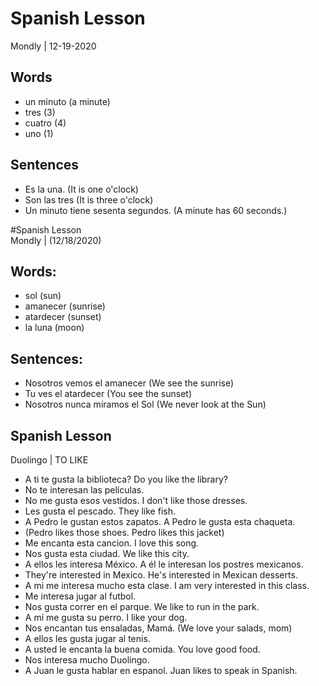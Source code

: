 # Spanish Lesson <br>
Mondly | 12-19-2020

## Words<br>
* un minuto (a minute) <br>
* tres (3)<br>
* cuatro (4)<br>
* uno (1)<br>

## Sentences
* Es la una.  (It is one o'clock)<br>
* Son las tres (It is three o'clock)<br>
* Un minuto tiene sesenta segundos. (A minute has 60 seconds.) <br>


#Spanish Lesson<br>
Mondly | (12/18/2020)<br>

## Words:
* sol (sun)<br>
* amanecer (sunrise)<br>
* atardecer (sunset)<br>
* la luna (moon) <br>

## Sentences:
* Nosotros vemos el amanecer (We see the sunrise)<br>
* Tu ves el atardecer (You see the sunset)<br>
* Nosotros nunca miramos el Sol (We never look at the Sun)<br>


## Spanish Lesson<br>
Duolingo | TO LIKE <br>

* A ti te gusta la biblioteca?  Do you like the library?<br>
* No te interesan las películas.<br>
* No me gusta esos vestidos.  I don't like those dresses. <br>
* Les gusta el pescado.  They like fish.<br>
* A Pedro le gustan estos zapatos.  A Pedro le gusta esta chaqueta.  <br>
* (Pedro likes those shoes. Pedro likes this jacket)<br>
* Me encanta esta cancion. I love this song.<br>
* Nos gusta esta ciudad. We like this city.<br>
* A ellos les interesa México. A él le interesan los postres mexicanos.<br>
* They're interested in Mexico. He's interested in Mexican desserts.<br>
* A mi me interesa mucho esta clase.  I am very interested in this class.<br>
* Me interesa jugar al futbol.  <br>
* Nos gusta correr en el parque.  We like to run in the park.<br>
* A mí me gusta su perro. I like your dog. <br>
* Nos encantan tus ensaladas, Mamá. (We love your salads, mom)<br>
* A ellos les gusta jugar al tenis.<br>
* A usted le encanta la buena comida. You love good food.<br>
* Nos interesa mucho Duolingo. <br>
* A Juan le gusta hablar en espanol.  Juan likes to speak in Spanish.<br>

